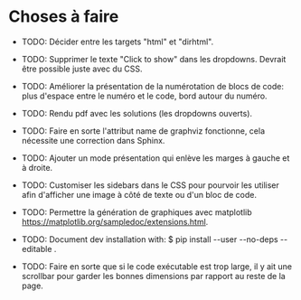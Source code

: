 # Choses à faire

- TODO: Décider entre les targets "html" et "dirhtml".

- TODO: Supprimer le texte "Click to show" dans les dropdowns. Devrait être
  possible juste avec du CSS.

- TODO: Améliorer la présentation de la numérotation de blocs de code: plus
  d'espace entre le numéro et le code, bord autour du numéro.

- TODO: Rendu pdf avec les solutions (les dropdowns ouverts).

- TODO: Faire en sorte l'attribut name de graphviz fonctionne, cela nécessite
  une correction dans Sphinx.

- TODO: Ajouter un mode présentation qui enlève les marges à gauche et à droite.

- TODO: Customiser les sidebars dans le CSS pour pourvoir les utiliser afin
  d'afficher une image à côté de texte ou d'un bloc de code.

- TODO: Permettre la génération de graphiques avec matplotlib
  <https://matplotlib.org/sampledoc/extensions.html>.

- TODO: Document dev installation with:
   $ pip install --user --no-deps --editable .

- TODO: Faire en sorte que si le code exécutable est trop large, il y ait une
  scrollbar pour garder les bonnes dimensions par rapport au reste de la page.
